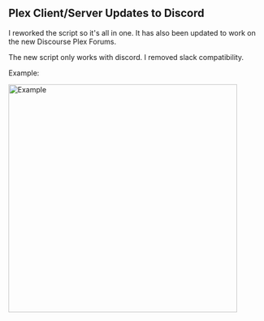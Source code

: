 ## Plex Client/Server Updates to Discord
I reworked the script so it's all in one. It has also been updated to work on the new Discourse Plex Forums.

The new script only works with discord. I removed slack compatibility.

Example:

<img width="450" alt="Example" src="https://i.imgur.com/DpuzHZL.png">
